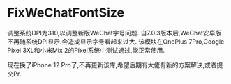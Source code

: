 # FixWeChatFontSize

调整系统DPI为310,以调整新版WeChat字号问题.
自7.0.3版本后,WeChat安卓版不再随系统DPI显示.会造成显示字号看起来过大.
该模块在OnePlus 7Pro,Google Pixel 3XL和小米Mix 2的Pixel系统中测试通过,能正常使用.

现在换了iPhone 12 Pro了,不再更新该库,希望后期有大佬有新的方案解决,或者提交Pr.
